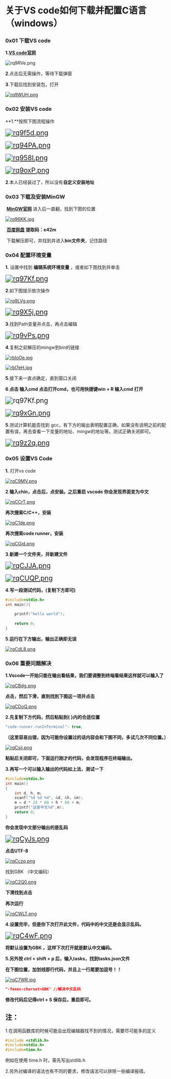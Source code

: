 # **关于VS code如何下载并配置C语言**（windows）

### 0x01  下载VS code

**1.**[**VS code官网**](https://code.visualstudio.com/) 

![rq9RVe.png](https://imgchr.com/i/rq9RVe)

**2**.点击后无需操作，等待下载弹窗

**3**.下载后找到安装包，打开

[![rq9WUH.png](https://s3.ax1x.com/2020/12/29/rq9WUH.png)](https://imgchr.com/i/rq9WUH)

### 0x02  安装VS code

**1.**按照下图流程操作

[<img src="https://s3.ax1x.com/2020/12/29/rq9f5d.png" alt="rq9f5d.png" style="zoom:150%;" />](https://imgchr.com/i/rq9f5d)

[<img src="https://s3.ax1x.com/2020/12/29/rq94PA.png" alt="rq94PA.png" style="zoom: 150%;" />](https://imgchr.com/i/rq94PA)

[<img src="https://s3.ax1x.com/2020/12/29/rq958I.png" alt="rq958I.png" style="zoom:150%;" />](https://imgchr.com/i/rq958I)

[<img src="https://s3.ax1x.com/2020/12/29/rq9oxP.png" alt="rq9oxP.png" style="zoom:150%;" />](https://imgchr.com/i/rq9oxP)

**2**.本人已经装过了，所以没有**自定义安装地址**

### 0x03  下载及安装MinGW

​    [**MinGW官网**]([**https://sourceforge.net/projects/mingw-w64/files/mingw-w64/mingw-w64-release/**](https://sourceforge.net/projects/mingw-w64/files/mingw-w64/mingw-w64-release/))    进入后一直翻，找到下图的位置

[![rq96KK.jpg](https://s3.ax1x.com/2020/12/29/rq96KK.jpg)](https://imgchr.com/i/rq96KK)

​    [**百度网盘**]([**https://pan.baidu.com/s/1g3BEDOh65r58OhwM7eMgeQ**](https://pan.baidu.com/s/1g3BEDOh65r58OhwM7eMgeQ))    **提取码：e42m**

​    下载解压即可，并找到并进入**bin文件夹**，记住路径

### 0x04  配置环境变量

**1.** 设置中找到 **编辑系统环境变量** ，或者如下图找到并单击

[<img src="https://s3.ax1x.com/2020/12/29/rq97Kf.png" alt="rq97Kf.png" style="zoom:150%;" />](https://imgchr.com/i/rq97Kf)

**2**.如下图提示依次操作

[![rq9LVg.png](https://s3.ax1x.com/2020/12/29/rq9LVg.png)](https://imgchr.com/i/rq9LVg)

[<img src="https://s3.ax1x.com/2020/12/29/rq9X5j.png" alt="rq9X5j.png" style="zoom:150%;" />](https://imgchr.com/i/rq9X5j)

**3**.找到Path变量并点击，再点击编辑

[<img src="https://s3.ax1x.com/2020/12/29/rq9vPs.png" alt="rq9vPs.png" style="zoom:150%;" />](https://imgchr.com/i/rq9vPs)

**4**.复制之前解压的mingw到bin的链接

[![rbloOe.jpg](https://s3.ax1x.com/2020/12/29/rbloOe.jpg)](https://imgchr.com/i/rbloOe)

[![rbl7eH.jpg](https://s3.ax1x.com/2020/12/29/rbl7eH.jpg)](https://imgchr.com/i/rbl7eH)

**5**.接下来一直点确定，直到窗口关闭

**6**.**点击 输入cmd 点击打开cmd，也可用快捷键win + R 输入cmd 打开**

<img src="https://s3.ax1x.com/2020/12/29/rq97Kf.png" alt="rq97Kf.png" style="zoom:150%;" />

[<img src="https://s3.ax1x.com/2020/12/29/rq9xGn.png" alt="rq9xGn.png" style="zoom:150%;" />](https://imgchr.com/i/rq9xGn)

**5**.测试计算机能否找到 gcc，有下方的输出表明配置正确，如果没有说明之前的配置有误，再去查看一下变量的地址、mingw的地址等。测试正确关闭即可。

[<img src="https://s3.ax1x.com/2020/12/29/rq9z2q.png" alt="rq9z2q.png" style="zoom:150%;" />](https://imgchr.com/i/rq9z2q)

### 0x05  设置VS Code

**1.** 打开vs code

[![rqC9MV.png](https://s3.ax1x.com/2020/12/29/rqC9MV.png)](https://imgchr.com/i/rqC9MV)



**2**.**输入chin，点击后，点安装。之后重启 vscode 你会发现界面变为中文**

[![rqCCrT.png](https://s3.ax1x.com/2020/12/29/rqCCrT.png)](https://imgchr.com/i/rqCCrT)

 **再次搜索C/C++，安装** 

[![rqC1de.png](https://s3.ax1x.com/2020/12/29/rqC1de.png)](https://imgchr.com/i/rqC1de)

 **再次搜索code runner，安装** 

[![rqCGid.png](https://s3.ax1x.com/2020/12/29/rqCGid.png)](https://imgchr.com/i/rqCGid)

**3**.**新建一个文件夹，并新建文件**

[<img src="https://s3.ax1x.com/2020/12/29/rqCJJA.png" alt="rqCJJA.png" style="zoom:150%;" />](https://imgchr.com/i/rqCJJA)

[<img src="https://s3.ax1x.com/2020/12/29/rqCUQP.png" alt="rqCUQP.png" style="zoom:150%;" />](https://imgchr.com/i/rqCUQP)

**4**.**写一段测试代码，(复制下方即可)**

```c
#include<stdio.h>
int main(){
    
    printf("hello world");
      
    return 0;
}
```

**5**.**运行在下方输出，输出正确即无误**

[![rqCdL8.png](https://s3.ax1x.com/2020/12/29/rqCdL8.png)](https://imgchr.com/i/rqCdL8)

### 0x06  重要问题解决

**1.Vscode一开始只能在输出看结果，我们要调整到终端看结果这样就可以输入了**

[![rqCBdg.png](https://s3.ax1x.com/2020/12/29/rqCBdg.png)](https://imgchr.com/i/rqCBdg)

**点击，然后下滑，直到找到下图这一项并点击**

[![rqCDoQ.png](https://s3.ax1x.com/2020/12/29/rqCDoQ.png)](https://imgchr.com/i/rqCDoQ)

**2.先复制下方代码，然后粘贴到{ }内的合适位置**

```c
"code-runner.runInTerminal": true,
```

**（这里容易出错，因为可能你设置过的话内容会和下图不同，多试几次不同位置。）**

[![rqCsij.png](https://s3.ax1x.com/2020/12/29/rqCsij.png)](https://imgchr.com/i/rqCsij)

**粘贴后关闭即可，下面运行刚才的代码，会发现程序在终端输出。**

**3.再写一个可以输入输出的代码如上法，测试一下**

```c
#include<stdio.h>
int main()
{
    int d, h, m;
    scanf("%d %d %d", &d, &h, &m);
    m = d * 24 * 60 + h * 60 + m;
    printf("这是中文%d",m);
    return 0;
}
```

**你会发现中文部分输出的是乱码**

[<img src="https://s3.ax1x.com/2020/12/29/rqCyJs.png" alt="rqCyJs.png" style="zoom:150%;" />](https://imgchr.com/i/rqCyJs)

**点击UTF-8**

[![rqCczq.png](https://s3.ax1x.com/2020/12/29/rqCczq.png)](https://imgchr.com/i/rqCczq)

找到GBK （中文编码）

[![rqC2Q0.png](https://s3.ax1x.com/2020/12/29/rqC2Q0.png)](https://imgchr.com/i/rqC2Q0)

**下滑找到点击**

**再次运行**

[![rqCWLT.png](https://s3.ax1x.com/2020/12/29/rqCWLT.png)](https://imgchr.com/i/rqCWLT)

**4.设置完毕，但是你下次打开此文件，代码中的中文还是会显示乱码。**

[<img src="https://s3.ax1x.com/2020/12/29/rqC4wF.png" alt="rqC4wF.png" style="zoom:150%;" />](https://imgchr.com/i/rqC4wF)

**将默认设置为GBK ，这样下次打开就是默认中文编码。**

**5.另外按 ctrl + shift + p 后，输入tasks，找到tasks.json文件**

**在下图位置，加划线那行代码，并且上一行尾要加逗号！！**

[![rqC7WR.jpg](https://s3.ax1x.com/2020/12/29/rqC7WR.jpg)](https://imgchr.com/i/rqC7WR)

```json
"-fexec-charset=GBK" //解决中文乱码 
```

**修改代码后记得ctrl + S 保存后，重启即可。**



## 注：

1.在调用函数库的时候可能会出现编辑器找不到的情况，需要尽可能多的定义

```c
#include <stdlib.h>
#include<stdio.h>
#include<time.h> 
```

例如在使用 time.h 时，需先写出stdlib.h

2.另外对编译的语法也有不同的要求，修改语法可以排除一些编译报错。
